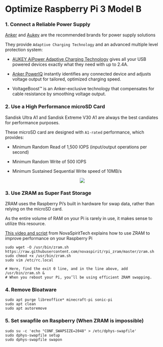 # Optimize Raspberry Pi 3 Model B


### 1. Connect a Reliable Power Supply

[Anker](https://www.anker.com/) and [Aukey](https://www.aukey.com/) are the recommended brands for power supply solutions

They provide `Adaptive Charging Technology` and an advanced multiple level protection system:

- [AUKEY AiPower Adaptive Charging Technology](https://www.aukeydirect.com/en/technologies-aukey#AiPower) gives all your USB powered devices exactly what they need with up to 2.4A.

- [Anker PowerIQ](https://www.anker.com/deals/poweriq) instantly identifies any connected device and adjusts voltage output for tailored, optimized charging speed.

- VoltageBoost™ is an Anker-exclusive technology that compensates for cable resistance by smoothing voltage output.


### 2. Use a High Performance microSD Card

Sandisk Ultra A1 and Sandisk Extreme V30 A1 are always the best candiates for performance purposes.

These microSD card are designed with `A1-rated` performance, which provides:

- Minimum Random Read of 1,500 IOPS (input/output operations per second)

- Minimum Random Write of 500 IOPS

- Minimum Sustained Sequential Write speed of 10MB/s

<p align="center">
  <img src="https://assets.hardwarezone.com/img/2017/06/P6290065.jpg">
</p>


### 3. Use ZRAM as Super Fast Storage

ZRAM uses the Raspberry Pi’s built in hardware for swap data, rather than relying on the microSD card.

As the entire volume of RAM on your Pi is rarely in use, it makes sense to utilize this resource.

[This video and script](https://youtu.be/IBNZLREqBxg) from NovaSpiritTech explains how to use ZRAM to improve performance on your Raspberry Pi

```
sudo wget -O /usr/bin/zram.sh https://raw.githubusercontent.com/novaspirit/rpi_zram/master/zram.sh
sudo chmod +x /usr/bin/zram.sh
sudo vim /etc/rc.local

# Here, find the exit 0 line, and in the line above, add
/usr/bin/zram.sh &
# When you reboot your Pi, you’ll be using efficient ZRAM swapping.
```


### 4. Remove Bloatware

```
sudo apt purge libreoffice* minecraft-pi sonic-pi
sudo apt clean
sudo apt autoremove
```


### 5. Set swapfile on Raspberry (When ZRAM is impossible)

```shell
sudo su -c 'echo "CONF_SWAPSIZE=2048" > /etc/dphys-swapfile'
sudo dphys-swapfile setup
sudo dphys-swapfile swapon
```
